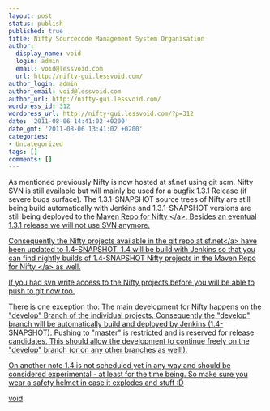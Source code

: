 ```yaml
---
layout: post
status: publish
published: true
title: Nifty Sourcecode Management System Organisation
author:
  display_name: void
  login: admin
  email: void@lessvoid.com
  url: http://nifty-gui.lessvoid.com/
author_login: admin
author_email: void@lessvoid.com
author_url: http://nifty-gui.lessvoid.com/
wordpress_id: 312
wordpress_url: http://nifty-gui.lessvoid.com/?p=312
date: '2011-08-06 14:41:02 +0200'
date_gmt: '2011-08-06 13:41:02 +0200'
categories:
- Uncategorized
tags: []
comments: []
---
```

<p>As mentioned previously Nifty is now hosted at sf.net using git scm. Nifty SVN is still available but will mainly be used for a bugfix 1.3.1 Release (if severe bugs surface). The 1.3.1-SNAPSHOT source trees of Nifty are still being build automatically with Jenkins and 1.3.1-SNAPSHOT versions are still being deployed to the <a href="http:&#47;&#47;nifty-gui.sourceforge.net&#47;nifty-maven-repo&#47;lessvoid&#47;">Maven Repo for Nifty <&#47;a>. Besides an eventual 1.3.1 release we will not use SVN anymore.</p>
<p>Consequently the Nifty projects available in the <a href="http:&#47;&#47;nifty-gui.git.sourceforge.net&#47;git&#47;gitweb-index.cgi">git repo at sf.net<&#47;a> have been updated to 1.4-SNAPSHOT. 1.4 will be build with Jenkins so that you can find nightly builds of 1.4-SNAPSHOT Nifty projects in the <a href="http:&#47;&#47;nifty-gui.sourceforge.net&#47;nifty-maven-repo&#47;lessvoid&#47;">Maven Repo for Nifty <&#47;a> as well.</p>
<p>If you had svn write access to the Nifty projects before you will be able to push to git now too.</p>
<p>There is one exception tho: The main development for Nifty happens on the "develop" Branch of the individual projects. Consequently the "develop" branch will be automatically build and deployed by Jenkins (1.4-SNAPSHOT). Pushing to "master" is restricted and is reserved for release candidates. This should allow the development to continue freely on the "develop" branch (or on any other branches as well!).</p>
<p>On another note 1.4 is not scheduled yet in any way and should be considered experimental - at least for the time being. So make sure you wear a safety helmet in case it explodes and stuff :D</p>
<p>void</p>
